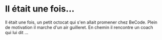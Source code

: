 # Il était une fois... 
Il était une fois, un petit octocat qui s'en allait promener chez BeCode.
Plein de motivation il marche d'un air guilleret.
En chemin il rencontre un coach qui lui dit ...